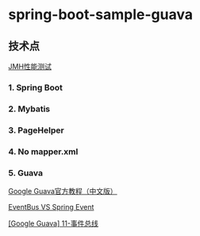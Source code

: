 # spring-boot-sample-guava
## 技术点

[JMH性能测试](https://www.cnblogs.com/tranquillity/p/9488572.html)

### 1. Spring Boot
### 2. Mybatis
### 3. PageHelper
### 4. No mapper.xml
### 5. Guava
[Google Guava官方教程（中文版）](http://ifeve.com/google-guava/)

[EventBus VS Spring Event](https://www.cnblogs.com/shoren/p/eventBus_springEvent.html)

[[Google Guava] 11-事件总线](http://ifeve.com/google-guava-eventbus/)
